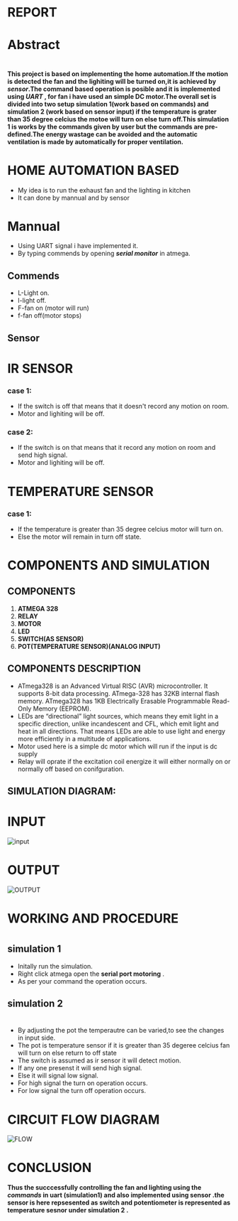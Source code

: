 #             REPORT

# Abstract
#
**This project is based on implementing the home automation.If the motion
is detected the fan and the lighiting will be turned on,it is achieved 
by *__sensor__*.The command based operation is posible and it is implemented 
using *__UART__* , for fan i have used an simple DC motor.The overall set is 
divided into two setup simulation 1(work based on commands) and simulation 2
(work based on sensor input) if the temperature is grater than 35 degree celcius the motoe
will turn on else turn off.This simulation 1 is works by the commands given by 
user but the commands are pre-defined.The energy wastage can be avoided and the
automatic ventilation is made by automatically for proper ventilation.**



# HOME AUTOMATION BASED
* My idea is to run the exhaust fan and the lighting in kitchen
* It can done by mannual and by sensor

# Mannual
* Using UART signal i have implemented it.
* By typing commends by opening *__serial monitor__* in atmega.

 ## __Commends__
*  L-Light on.
* l-light off.
* F-fan on (motor will run)
* f-fan off(motor stops)

## Sensor
# IR SENSOR
### case 1:
* If the switch is off that means that it doesn't record any motion on room.
* Motor and lighiting will be off.
### case 2:
* If the switch is on that means that it record any motion on room and send high signal.
* Motor and lighiting will be off.
# TEMPERATURE SENSOR
### case 1:
* If the temperature is greater than 35 degree celcius motor will turn on.
* Else the motor will remain in  turn off state.

# COMPONENTS AND SIMULATION

## COMPONENTS

1. **ATMEGA 328**
2. **RELAY**
3. **MOTOR**
4. **LED**
5. **SWITCH(AS SENSOR)**
6. **POT(TEMPERATURE SENSOR)(ANALOG INPUT)**


## COMPONENTS DESCRIPTION
* ATmega328 is an Advanced Virtual RISC (AVR) microcontroller. It supports 8-bit data processing. ATmega-328 has 32KB internal flash memory. ATmega328 has 1KB Electrically Erasable Programmable Read-Only Memory (EEPROM).
* LEDs are “directional” light sources, which means they emit light in a specific direction, unlike incandescent and CFL, which emit light and heat in all directions. That means LEDs are able to use light and energy more efficiently in a multitude of applications.
* Motor used here is a simple dc motor which will run if the input is dc supply 
* Relay will oprate if the excitation coil energize it will either normally on or normally off based on conifguration.
## SIMULATION DIAGRAM:
# INPUT
![input](https://user-images.githubusercontent.com/101009349/164973957-1837932f-17ac-4fc4-8fcd-4d1034040544.png)
# OUTPUT
![OUTPUT](https://user-images.githubusercontent.com/101009349/164974024-efb6fafc-bb3e-49ef-8e30-4019589d4d6e.PNG)



# WORKING AND PROCEDURE
#
## simulation 1
* Initally run the simulation.
* Right click atmega open the **serial port motoring** .
* As per your command the operation occurs.
## simulation 2
#
* By adjusting the pot the temperautre can be varied,to see the changes in input side.
* The pot is temperature sensor if it is greater than 35 degeree celcius fan will turn on else return to off state
* The switch is assumed as ir sensor it will detect motion.
* If any one presenst it will send high signal.
* Else it will signal low signal.
* For high signal the turn on operation occurs.
* For low signal the turn off operation occurs.

# CIRCUIT FLOW DIAGRAM
![FLOW](https://user-images.githubusercontent.com/101009349/164975821-d26ff1bd-51a2-49cd-85c7-80ae9dd71dc3.png)


# CONCLUSION
**Thus the succcessfully controlling the fan and lighting using the *__commands__* in uart (simulation1)  and also implemented
using sensor .the sensor is here repsesented as switch and potentiometer is represented as temperature sesnor under simulation 2 .**
